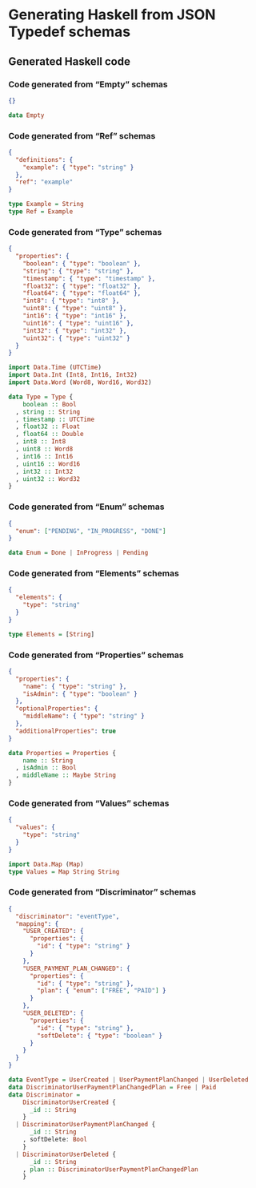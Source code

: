 # Generating Haskell from JSON Typedef schemas

## Generated Haskell code

### Code generated from “Empty” schemas

```json
{}
```

```hs
data Empty
```

### Code generated from “Ref” schemas

```json
{
  "definitions": {
    "example": { "type": "string" }
  },
  "ref": "example"
}
```

```hs
type Example = String
type Ref = Example
```

### Code generated from “Type” schemas

```json
{
  "properties": {
    "boolean": { "type": "boolean" },
    "string": { "type": "string" },
    "timestamp": { "type": "timestamp" },
    "float32": { "type": "float32" },
    "float64": { "type": "float64" },
    "int8": { "type": "int8" },
    "uint8": { "type": "uint8" },
    "int16": { "type": "int16" },
    "uint16": { "type": "uint16" },
    "int32": { "type": "int32" },
    "uint32": { "type": "uint32" }
  }
}
```

```hs
import Data.Time (UTCTime)
import Data.Int (Int8, Int16, Int32)
import Data.Word (Word8, Word16, Word32)

data Type = Type {
    boolean :: Bool
  , string :: String
  , timestamp :: UTCTime
  , float32 :: Float
  , float64 :: Double
  , int8 :: Int8
  , uint8 :: Word8
  , int16 :: Int16
  , uint16 :: Word16
  , int32 :: Int32
  , uint32 :: Word32
}
```

### Code generated from “Enum” schemas

```json
{
  "enum": ["PENDING", "IN_PROGRESS", "DONE"]
}
```

```hs
data Enum = Done | InProgress | Pending
```

### Code generated from “Elements” schemas

```json
{
  "elements": {
    "type": "string"
  }
}
```

```hs
type Elements = [String]
```

### Code generated from “Properties” schemas

```json
{
  "properties": {
    "name": { "type": "string" },
    "isAdmin": { "type": "boolean" }
  },
  "optionalProperties": {
    "middleName": { "type": "string" }
  },
  "additionalProperties": true
}
```

```hs
data Properties = Properties {
    name :: String
  , isAdmin :: Bool
  , middleName :: Maybe String
}
```

### Code generated from “Values” schemas

```json
{
  "values": {
    "type": "string"
  }
}
```

```hs
import Data.Map (Map)
type Values = Map String String
```

### Code generated from “Discriminator” schemas

```json
{
  "discriminator": "eventType",
  "mapping": {
    "USER_CREATED": {
      "properties": {
        "id": { "type": "string" }
      }
    },
    "USER_PAYMENT_PLAN_CHANGED": {
      "properties": {
        "id": { "type": "string" },
        "plan": { "enum": ["FREE", "PAID"] }
      }
    },
    "USER_DELETED": {
      "properties": {
        "id": { "type": "string" },
        "softDelete": { "type": "boolean" }
      }
    }
  }
}
```

```hs
data EventType = UserCreated | UserPaymentPlanChanged | UserDeleted
data DiscriminatorUserPaymentPlanChangedPlan = Free | Paid
data Discriminator = 
    DiscriminatorUserCreated {
      _id :: String
    }
  | DiscriminatorUserPaymentPlanChanged {
      _id :: String
    , softDelete: Bool
    }
  | DiscriminatorUserDeleted {
      _id :: String
    , plan :: DiscriminatorUserPaymentPlanChangedPlan
    }
```

